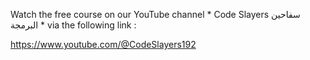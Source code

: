 Watch the free course on our YouTube channel * Code Slayers سفاحين البرمجة * via the following link :

https://www.youtube.com/@CodeSlayers192
